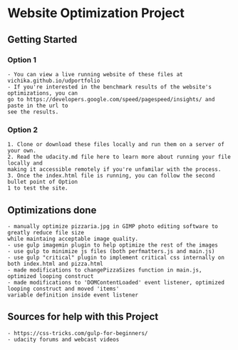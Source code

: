 # Website Optimization Project

## Getting Started

### Option 1
    - You can view a live running website of these files at vichika.github.io/udportfolio
    - If you're interested in the benchmark results of the website's optimizations, you can 
    go to https://developers.google.com/speed/pagespeed/insights/ and paste in the url to 
    see the results.

### Option 2
    1. Clone or download these files locally and run them on a server of your own.
    2. Read the udacity.md file here to learn more about running your file locally and
    making it accessible remotely if you're unfamilar with the process.
    3. Once the index.html file is running, you can follow the second bullet point of Option
    1 to test the site.

## Optimizations done
    - manually optimize pizzaria.jpg in GIMP photo editing software to greatly reduce file size 
    while maintaing acceptable image quality.
    - use gulp imagemin plugin to help optimize the rest of the images 
    - use gulp to minimize js files (both perfmatters.js and main.js)
    - use gulp "critical" plugin to implement critical css internally on both index.html and pizza.html
    - made modifications to changePizzaSizes function in main.js, optimized looping construct
    - made modifications to 'DOMContentLoaded' event listener, optimized looping construct and moved 'items'
    variable definition inside event listener

## Sources for help with this Project
    - https://css-tricks.com/gulp-for-beginners/
    - udacity forums and webcast videos